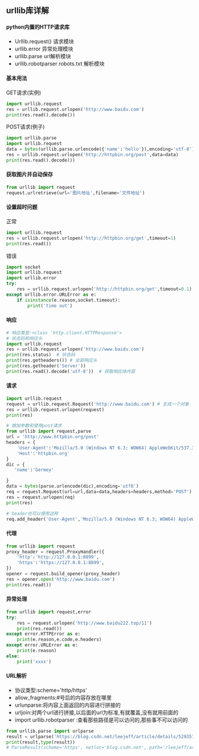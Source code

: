## urllib库详解

#### **python内置的HTTP请求库**

- Urllib.request()   请求模块
- urllib.error    异常处理模块
- urllib.parse    url解析模块
- urllib.robotparser robots.txt 解析模块

#### **基本用法**

GET请求(实例)

```python
import urllib.request
res = urllib.request.urlopen('http://www.baidu.com')
print(res.read().decode())
```

POST请求(例子)

```python
import urllib.parse
import urllib.request
data = bytes(urllib.parse.urlencode({'name':'hello'}),encoding='utf-8')
res = urllib.request.urlopen('http://httpbin.org/post',data=data)
print(res.read().decode())
```

#### 获取图片并自动保存

```python
from urllib import request
request.urlretrieve(url='图片地址',filename='文件地址')
```

#### **设置超时问题**

正常

```python
import urllib.request
res = urllib.request.urlopen('http://httpbin.org/get',timeout=1)
print(res.read())
```

错误

```python
import socket
import urllib.request
import urllib.error
try:
    res = urllib.request.urlopen('http://httpbin.org/get',timeout=0.1)
except urllib.error.URLError as e:
    if isinstance(e.reason,socket.timeout):
        print('time out')
```

#### **响应**

```python
# 响应类型:<class 'http.client.HTTPResponse'>
# 状态码和响应头
import urllib.request
res = urllib.request.urlopen('http://www.baidu.com')
print(res.status)  # 状态码
print(res.getheaders()) # 全部响应头
print(res.getheader('Server'))
print(res.read().decode('utf-8'))  # 获取响应体内容
```

#### 请求

```python
import urllib.request
request = urllib.request.Request('http://www.baidu.com') # 生成一个对象
res = urllib.request.urlopen(request)
print(res)

# 增加参数和使用post请求
from urllib import request,parse
url = 'http://www.httpbin.org/post'
headers = {
    'User-Agent':'Mozilla/5.0 (Windows NT 6.3; WOW64) AppleWebKit/537.36 (KHTML, like Gecko) Chrome/63.0.3239.132 Safari/537.36',
    'Host':'httpbin.org'
}
dic = {
   'name':'Germey'

}
data = bytes(parse.urlencode(dic),encoding='utf8')
req = request.Request(url=url,data=data,headers=headers,method='POST')
res = request.urlopen(req)
print(res)

# header也可以使用这样
req.add_header('User-Agent','Mozilla/5.0 (Windows NT 6.3; WOW64) AppleWebKit/537.36 (KHTML, like Gecko) Chrome/63.0.3239.132 Safari/537.36',)

```

#### **代理**

```python
from urllib import request
proxy_header = request.ProxyHandler({
    'http':'http://127.0.0.1:8899',
    'https':'https://127.0.0.1:8899',
})
opener = request.build_opener(proxy_header)
res = opener.open('http://www.baidu.com')
print(res.read())
```

#### **异常处理**

```python
from urllib import request,error
try:
    res = request.urlopen('http://www.baidu222.top/11')
    print(res.read())
except error.HTTPError as e:
    print(e.reason,e.code,e.headers)
except error.URLError as e:
    print(e.reason)
else:
    print('xxxx')
```

#### **URL解析**

- 协议类型:scheme='http/https'
- allow_fragments:#号后的内容存放在哪里
- urlunparse:将内容上面返回的内容进行拼接的
- urljoin:对两个url进行拼接,以后面的url为标准,有就覆盖,没有就用前面的
- import urllib.robotparser :查看那些路径是可以访问的,那些事不可以访问的

```python
from urllib.parse import urlparse
result = urlparse('https://blog.csdn.net/leejeff/article/details/52935706')
print(result,type(result))
# ParseResult(scheme='https', netloc='blog.csdn.net', path='/leejeff/article/details/52935706', params='', query='', fragment='') <class 'urllib.parse.ParseResult'>
```

## 